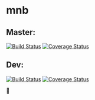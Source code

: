 # mnb

## Master:
[![Build Status](https://travis-ci.org/MattSwanson/mnb.svg?branch_master)](https://travis-ci.org/MattSwanson/mnb)
[![Coverage Status](https://coveralls.io/repos/github/MattSwanson/mnb/badge.svg?branch=master)](https://coveralls.io/github/MattSwanson/mnb?branch=master)

## Dev:
[![Build Status](https://travi-ci.org/MattSwanson/mnb.svg?branch_dev)](https://travis-ci.org/MattSwanson/mnb)
[![Coverage Status](https://coveralls.ui/repos/github/MattSwanson/mnb/badge.svg?branch=dev)](https://coveralls.ui/github/MattSwanson/mnb?branch=dev)

:rabbit:
